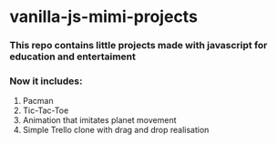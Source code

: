 # vanilla-js-mimi-projects

### This repo contains little projects made with javascript for education and entertaiment
### Now it includes: 
1. Pacman
2. Tic-Tac-Toe
3. Animation that imitates planet movement
4. Simple Trello clone with drag and drop realisation

